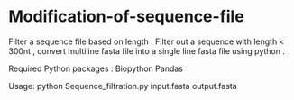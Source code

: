# Modification-of-sequence-file
Filter a sequence file based on length . Filter out a sequence with length &lt; 300nt , convert multiline fasta file into a single line fasta file using python . 

Required Python packages :
Biopython
Pandas

Usage: python Sequence_filtration.py input.fasta output.fasta
